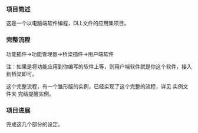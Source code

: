 ### 项目简述

这是一个以电脑端软件编程，DLL文件的应用集项目。

### 完整流程

功能插件→功能管理器→桥梁插件→用户端软件

注：如果是将功能应用到你编写的软件上等，则用户端软件就是你这个软件，接入到桥梁即可。

这个完整流程，有一个雏形版的实例，已经实现了这个完整的流程，详见 实例文件夹 完结提醒实例。

### 项目进展

完成这几个部分的设定。
